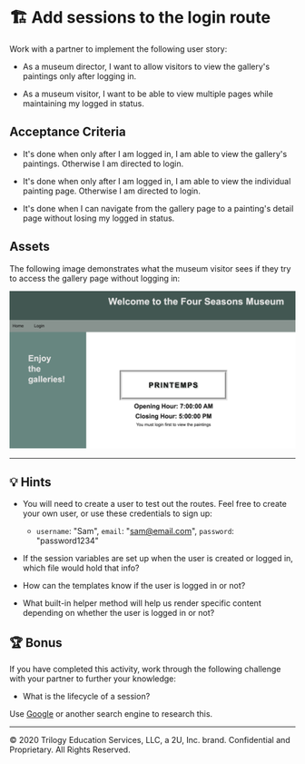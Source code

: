# 🏗️ Add sessions to the login route

Work with a partner to implement the following user story:

* As a museum director, I want to allow visitors to view the gallery's paintings only after logging in.

* As a museum visitor, I want to be able to view multiple pages while maintaining my logged in status.

## Acceptance Criteria

* It's done when only after I am logged in, I am able to view the gallery's paintings. Otherwise I am directed to login.

* It's done when only after I am logged in, I am able to view the individual painting page. Otherwise I am directed to login.

* It's done when I can navigate from the gallery page to a painting's detail page without losing my logged in status.

## Assets

The following image demonstrates what the museum visitor sees if they try to access the gallery page without logging in:

![On a museum page, under the gallery name and operating hours, there is a message to login.](./Images/01-Unauthorized-Gallery.jpg)

---

## 💡 Hints

* You will need to create a user to test out the routes. Feel free to create your own user, or use these credentials to sign up: 

  * `username`: "Sam", `email`: "sam@email.com", `password`: "password1234"

* If the session variables are set up when the user is created or logged in, which file would hold that info?

* How can the templates know if the user is logged in or not?

* What built-in helper method will help us render specific content depending on whether the user is logged in or not?

## 🏆 Bonus

If you have completed this activity, work through the following challenge with your partner to further your knowledge:

* What is the lifecycle of a session?

Use [Google](https://www.google.com) or another search engine to research this.

---
© 2020 Trilogy Education Services, LLC, a 2U, Inc. brand. Confidential and Proprietary. All Rights Reserved.